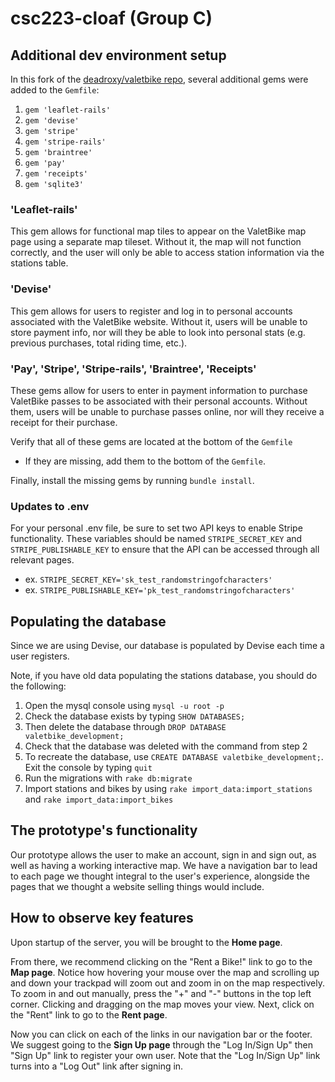 # csc223-cloaf (Group C)

## Additional dev environment setup
In this fork of the [deadroxy/valetbike repo](https://github.com/deadroxy/valetbike), several additional gems were added to the `Gemfile`: 
1. `gem 'leaflet-rails'`
2. `gem 'devise'`
3. `gem 'stripe'`
4. `gem 'stripe-rails'`
5. `gem 'braintree'`
6. `gem 'pay'`
7. `gem 'receipts'`
8. `gem 'sqlite3'`

### 'Leaflet-rails'
This gem allows for functional map tiles to appear on the ValetBike map page using a separate map tileset. Without it, the map will not function correctly, and the user will only be able to access station information via the stations table.

### 'Devise'
This gem allows for users to register and log in to personal accounts associated with the ValetBike website. Without it, users will be unable to store payment info, nor will they be able to look into personal stats (e.g. previous purchases, total riding time, etc.).

### 'Pay', 'Stripe', 'Stripe-rails', 'Braintree', 'Receipts'
These gems allow for users to enter in payment information to purchase ValetBike passes to be associated with their personal accounts. Without them, users will be unable to purchase passes online, nor will they receive a receipt for their purchase.

Verify that all of these gems are located at the bottom of the `Gemfile`
* If they are missing, add them to the bottom of the `Gemfile`.

Finally, install the missing gems by running `bundle install`.

### Updates to .env
For your personal .env file, be sure to set two API keys to enable Stripe functionality. These variables should be named `STRIPE_SECRET_KEY` and `STRIPE_PUBLISHABLE_KEY` to ensure that the API can be accessed through all relevant pages.

* ex. `STRIPE_SECRET_KEY='sk_test_randomstringofcharacters'`
* ex. `STRIPE_PUBLISHABLE_KEY='pk_test_randomstringofcharacters'`

## Populating the database
Since we are using Devise, our database is populated by Devise each time a user registers.

Note, if you have old data populating the stations database, you should do the following:

1. Open the mysql console using `mysql -u root -p`
2. Check the database exists by typing `SHOW DATABASES;`
3. Then delete the database through `DROP DATABASE valetbike_development;`
4. Check that the database was deleted with the command from step 2
5. To recreate the database, use `CREATE DATABASE valetbike_development;`. Exit the console by typing `quit`
6. Run the migrations with `rake db:migrate`
7. Import stations and bikes by using `rake import_data:import_stations` and `rake import_data:import_bikes`    

## The prototype's functionality
Our prototype allows the user to make an account, sign in and sign out, as well as having a working interactive map. We have a navigation bar to lead to each page we thought integral to the user's experience, alongside the pages that we thought a website selling things would include.

## How to observe key features
Upon startup of the server, you will be brought to the **Home page**. 

From there, we recommend clicking on the "Rent a Bike!" link to go to the **Map page**. Notice how hovering your mouse over the map and scrolling up and down your trackpad will zoom out and zoom in on the map respectively. To zoom in and out manually, press the "+" and "-" buttons in the top left corner. Clicking and dragging on the map moves your view. Next, click on the "Rent" link to go to the **Rent page**.

Now you can click on each of the links in our navigation bar or the footer. We suggest going to the **Sign Up page** through the "Log In/Sign Up" then "Sign Up" link to register your own user. Note that the "Log In/Sign Up" link turns into a "Log Out" link after signing in.



